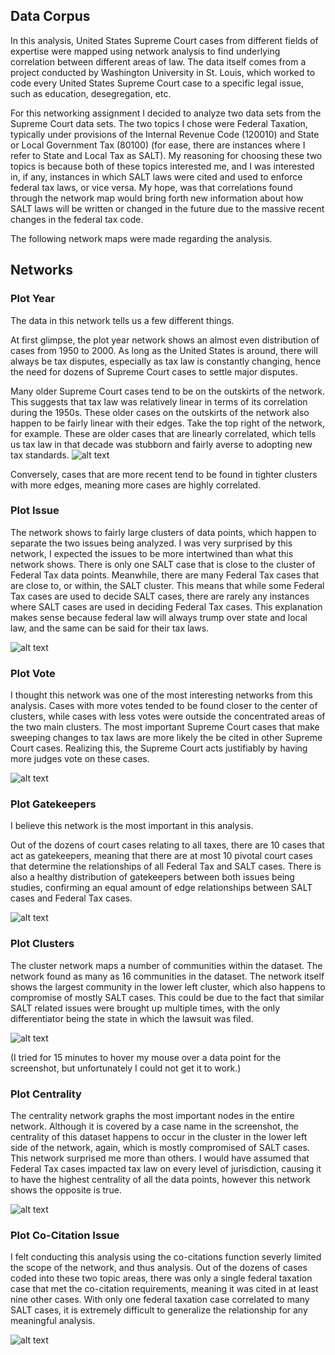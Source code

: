 ## Data Corpus

In this analysis, United States Supreme Court cases from different fields of expertise were mapped using network analysis to find underlying correlation between different areas of law. The data itself comes from a project conducted by Washington University in St. Louis, which worked to code every United States Supreme Court case to a specific legal issue, such as education, desegregation, etc.

For this networking assignment I decided to analyze two data sets from the Supreme Court data sets. The two topics I chose were Federal Taxation, typically under provisions of the Internal Revenue Code (120010) and State or Local Government Tax (80100) (for ease, there are instances where I refer to State and Local Tax as SALT). My reasoning for choosing these two topics is because both of these topics interested me, and I was interested in, if any, instances in which SALT laws were cited and used to enforce federal tax laws, or vice versa. My hope, was that correlations found through the network map would bring forth new information about how SALT laws will be written or changed in the future due to the massive recent changes in the federal tax code.

The following network maps were made regarding the analysis.

## Networks

### Plot Year

The data in this network tells us a few different things.

At first glimpse, the plot year network shows an almost even distribution of cases from 1950 to 2000. As long as the United States is around, there will always be tax disputes, especially as tax law is constantly changing, hence the need for dozens of Supreme Court cases to settle major disputes.

Many older Supreme Court cases tend to be on the outskirts of the network. This suggests that tax law was relatively linear in terms of its correlation during the 1950s. These older cases on the outskirts of the network also happen to be fairly linear with their edges. Take the top right of the network, for example. These are older cases that are linearly correlated, which tells us tax law in that decade was stubborn and fairly averse to adopting new tax standards.
![alt text](https://github.com/introdh/intro-dh2018-felxis/blob/master/images/plot%20year.JPG "Plot Year")

Conversely, cases that are more recent tend to be found in tighter clusters with more edges, meaning more cases are highly correlated.

### Plot Issue

The network shows to fairly large clusters of data points, which happen to separate the two issues being analyzed. I was very surprised by this network, I expected the issues to be more intertwined than what this network shows. There is only one SALT case that is close to the cluster of Federal Tax data points. Meanwhile, there are many Federal Tax cases that are close to, or within, the SALT cluster. This means that while some Federal Tax cases are used to decide SALT cases, there are rarely any instances where SALT cases are used in deciding Federal Tax cases. This explanation makes sense because federal law will always trump over state and local law, and the same can be said for their tax laws.

![alt text](https://github.com/introdh/intro-dh2018-felxis/blob/master/images/plot%20issue.JPG "Plot Issue")

### Plot Vote
I thought this network was one of the most interesting networks from this analysis. Cases with more votes tended to be found closer to the center of clusters, while cases with less votes were outside the concentrated areas of the two main clusters. The most important Supreme Court cases that make sweeping changes to tax laws are more likely the be cited in other Supreme Court cases. Realizing this, the Supreme Court acts justifiably by having more judges vote on these cases.

![alt text](https://github.com/introdh/intro-dh2018-felxis/blob/master/images/plot%20vote.JPG "Plot Vote")

### Plot Gatekeepers

I believe this network is the most important in this analysis.

Out of the dozens of court cases relating to all taxes, there are 10 cases that act as gatekeepers, meaning that there are at most 10 pivotal court cases that determine the relationships of all Federal Tax and SALT cases. There is also a healthy distribution of gatekeepers between both issues being studies, confirming an equal amount of edge relationships between SALT cases and Federal Tax cases.

![alt text](https://github.com/introdh/intro-dh2018-felxis/blob/master/images/plot%20gatekeeper.JPG "Plot Gatekeepers")

### Plot Clusters

The cluster network maps a number of communities within the dataset. The network found as many as 16 communities in the dataset. The network itself shows the largest community in the lower left cluster, which also happens to compromise of mostly SALT cases. This could be due to the fact that similar SALT related issues were brought up multiple times, with the only differentiator being the state in which the lawsuit was filed.

![alt text](https://github.com/introdh/intro-dh2018-felxis/blob/master/images/plot%20cluster.JPG "Plot Clusters")

(I tried for 15 minutes to hover my mouse over a data point for the screenshot, but unfortunately I could not get it to work.)

### Plot Centrality

The centrality network graphs the most important nodes in the entire network. Although it is covered by a case name in the screenshot, the centrality of this dataset happens to occur in the cluster in the lower left side of the network, again, which is mostly compromised of SALT cases. This network surprised me more than others. I would have assumed that Federal Tax cases impacted tax law on every level of jurisdiction, causing it to have the highest centrality of all the data points, however this network shows the opposite is true.

![alt text](https://github.com/introdh/intro-dh2018-felxis/blob/master/images/plot%20centrality.JPG "Plot Centrality")

### Plot Co-Citation Issue

I felt conducting this analysis using the co-citations function severly limited the scope of the network, and thus analysis. Out of the dozens of cases coded into these two topic areas, there was only a single federal taxation case that met the co-citation requirements, meaning it was cited in at least nine other cases. With only one federal taxation case correlated to many SALT cases, it is extremely difficult to generalize the relationship for any meaningful analysis.

![alt text](https://github.com/introdh/intro-dh2018-felxis/blob/master/images/cocitation%20plot%20issue.JPG "Co-Citation Plot Issue")

